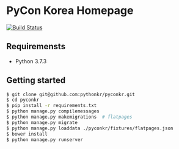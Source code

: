 # PyCon Korea Homepage

[![Build Status](https://travis-ci.org/pythonkr/pyconkr-2018.svg?branch=master)](https://travis-ci.org/pythonkr/pyconkr-2018)

## Requiremensts

- Python 3.7.3

## Getting started

```bash
$ git clone git@github.com:pythonkr/pyconkr.git
$ cd pyconkr
$ pip install -r requirements.txt
$ python manage.py compilemessages
$ python manage.py makemigrations  # flatpages
$ python manage.py migrate
$ python manage.py loaddata ./pyconkr/fixtures/flatpages.json
$ bower install
$ python manage.py runserver
```

